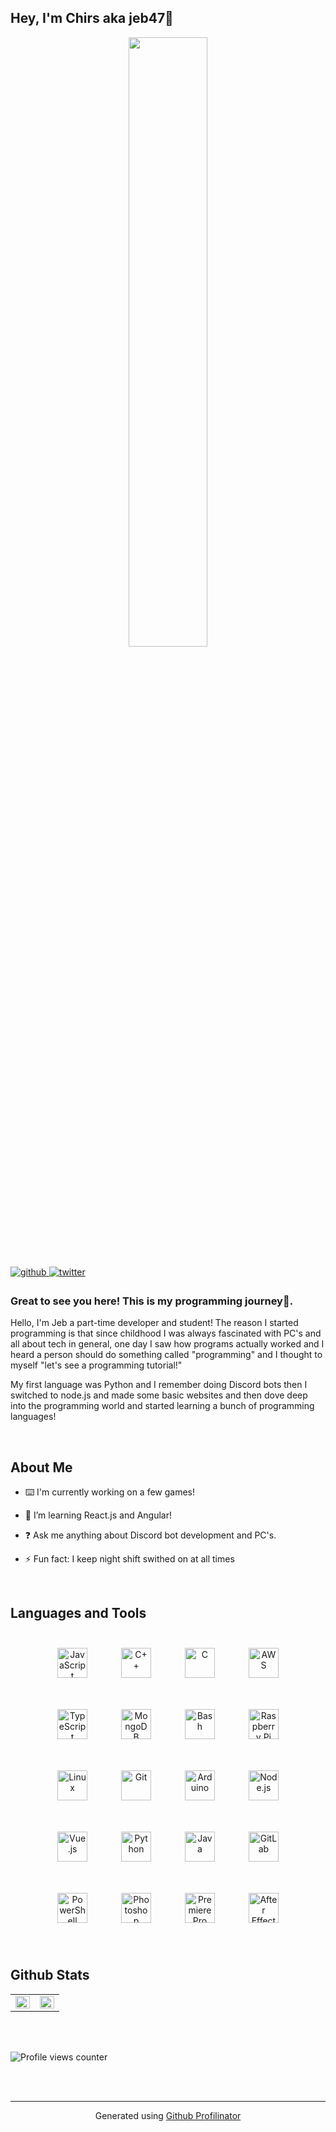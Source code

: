 ## Hey, I'm Chirs aka jeb47🚀  

<td valign="top" width="50%">

<div align="center">
<img src="https://i.imgur.com/mTdELfO.gif" align="center" style="width: 50%" />
</div>
   
</td>

<br/>

<a href="https://github.com/jebediah47" target="_blank">
<img src=https://img.shields.io/badge/github-%2324292e.svg?&style=for-the-badge&logo=github&logoColor=white alt=github style="margin-bottom: 5px;" />
</a>
<a href="https://twitter.com/iClxpper" target="_blank">
<img src=https://img.shields.io/badge/twitter-%2300acee.svg?&style=for-the-badge&logo=twitter&logoColor=white alt=twitter style="margin-bottom: 5px;" />
</a>  

<br/>

### Great to see you here! This is my programming journey🚗.  
Hello, I'm Jeb a part-time developer and student! The reason I started programming is that since childhood I was always fascinated with PC's and all about tech in general, one day I saw how programs actually worked and I heard a person should do something called "programming" and I thought to myself "let's see a programming tutorial!"

My first language was Python and I remember doing Discord bots then I switched to node.js and made some basic websites and then dove deep into the programming world and started learning a bunch of programming languages!  


<br/>  


## About Me

- ⌨️ I'm currently working on a few games!  


- 🧠 I’m learning React.js and Angular!  


- ❓ Ask me anything about Discord bot development and PC's.  


- ⚡ Fun fact: I keep night shift swithed on at all times   

<br/>  


## Languages and Tools  
<div align="center">  
<img style="margin: 25px" src="https://profilinator.rishav.dev/skills-assets/javascript-original.svg" alt="JavaScript" height="48" />  
<img style="margin: 25px" src="https://profilinator.rishav.dev/skills-assets/cplusplus-original.svg" alt="C++" height="48" />  
<img style="margin: 25px" src="https://profilinator.rishav.dev/skills-assets/c-original.svg" alt="C" height="48" />  
<img style="margin: 25px" src="https://profilinator.rishav.dev/skills-assets/amazonwebservices-original-wordmark.svg" alt="AWS" height="48" />  
<img style="margin: 25px" src="https://profilinator.rishav.dev/skills-assets/typescript-original.svg" alt="TypeScript" height="48" />  
<img style="margin: 25px" src="https://profilinator.rishav.dev/skills-assets/mongodb-original-wordmark.svg" alt="MongoDB" height="48" />  
<img style="margin: 25px" src="https://profilinator.rishav.dev/skills-assets/gnu_bash-icon.svg" alt="Bash" height="48" />  
<img style="margin: 25px" src="https://profilinator.rishav.dev/skills-assets/raspberrypi.png" alt="Raspberry Pi" height="48" />  
<img style="margin: 25px" src="https://profilinator.rishav.dev/skills-assets/linux-original.svg" alt="Linux" height="48" />  
<img style="margin: 25px" src="https://profilinator.rishav.dev/skills-assets/git-scm-icon.svg" alt="Git" height="48" />  
<img style="margin: 25px" src="https://profilinator.rishav.dev/skills-assets/arduino.png" alt="Arduino" height="48" />  
<img style="margin: 25px" src="https://profilinator.rishav.dev/skills-assets/nodejs-original-wordmark.svg" alt="Node.js" height="48" />  
<img style="margin: 25px" src="https://profilinator.rishav.dev/skills-assets/vuejs-original-wordmark.svg" alt="Vue.js" height="48" />  
<img style="margin: 25px" src="https://profilinator.rishav.dev/skills-assets/python-original.svg" alt="Python" height="48" />  
<img style="margin: 25px" src="https://profilinator.rishav.dev/skills-assets/java-original-wordmark.svg" alt="Java" height="48" />  
<img style="margin: 25px" src="https://profilinator.rishav.dev/skills-assets/gitlab.svg" alt="GitLab" height="48" />  
<img style="margin: 25px" src="https://profilinator.rishav.dev/skills-assets/powershell.png" alt="PowerShell" height="48" />  
<img style="margin: 25px" src="https://profilinator.rishav.dev/skills-assets/photoshop-plain.svg" alt="Photoshop" height="48" />  
<img style="margin: 25px" src="https://profilinator.rishav.dev/skills-assets/adobepremierepro.png" alt="Premiere Pro" height="48" />  
<img style="margin: 25px" src="https://profilinator.rishav.dev/skills-assets/aftereffects.png" alt="After Effects" height="48" />  
</div>  

<br/>  


## Github Stats  
<table><tr><td valign="top" width="50%">

<img src="https://github-readme-stats.vercel.app/api?username=jebediah47&show_icons=true&count_private=true&hide_border=true" align="left" style="width: 100%" />

</td><td valign="top" width="50%">

<img src="https://github-readme-stats.vercel.app/api/top-langs/?username=jebediah47&hide_border=true&layout=compact" align="left" style="width: 100%" />

</td></tr></table>  

<br/>  



<br/>  

![Profile views counter](https://komarev.com/ghpvc/?username=jebediah47&&style=flat-square)  


<br/>  


<br />

----
<div align="center">Generated using <a href="https://profilinator.rishav.dev/" target="_blank">Github Profilinator</a></div>
